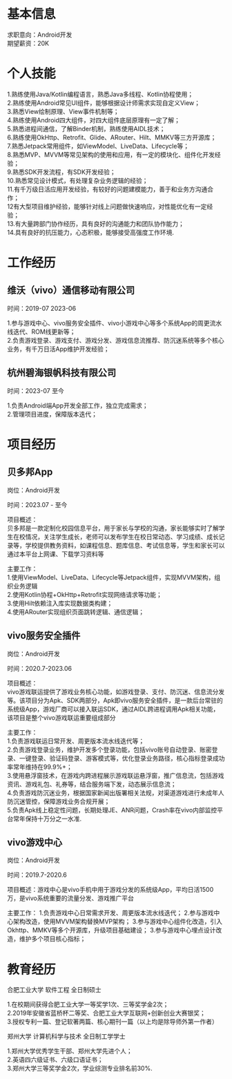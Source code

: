 # 基本信息

求职意向：Android开发  
期望薪资：20K

# 个人技能
1.熟练使用Java/Kotlin编程语言，熟悉Java多线程、Kotlin协程使用；  
2.熟练使用Android常见UI组件，能够根据设计师需求实现自定义View；  
3.熟悉View绘制原理、View事件机制等；  
4.熟练使用Android四大组件，对四大组件底层原理有一定了解；  
5.熟悉进程间通信，了解Binder机制，熟练使用AIDL技术；  
6.熟练使用OkHttp、Retrofit、Glide、ARouter、Hilt、MMKV等三方开源库；  
7.熟悉Jetpack常用组件，如ViewModel、LiveData、Lifecycle等；  
8.熟悉MVP、MVVM等常见架构的使用和应用，有一定的模块化、组件化开发经验；  
9.熟悉SDK开发流程，有SDK开发经验；  
10.熟悉常见设计模式，有处理复杂业务逻辑的经验；  
11.有千万级日活应用开发经验，有较好的问题建模能力，善于和业务方沟通合作；  
12有大型项目维护经验，能够针对线上问题做快速响应，对性能优化有一定经验；  
13.有大量跨部门协作经历，具有良好的沟通能力和团队协作能力；  
14.具有良好的抗压能力，心态积极，能够接受高强度工作环境.  
 
# 工作经历  

## 维沃（vivo）通信移动有限公司

时间：2019-07 2023-06

1.参与游戏中心、vivo服务安全插件、vivo小游戏中心等多个系统App的周更流水线迭代、ROM线更新等；  
2.负责游戏登录、游戏支付、游戏分发、游戏信息流推荐、防沉迷系统等多个核心业务，有千万日活App维护开发经验；

## 杭州碧海银帆科技有限公司

时间：2023-07 至今

1.负责Android端App开发全部工作，独立完成需求；  
2.管理项目进度，保障版本迭代；
 
 
# 项目经历  

## 贝多邦App

岗位：Android开发

时间：2023.07 - 至今  

项目概述：  
贝多邦是一款定制化校园信息平台，用于家长与学校的沟通，家长能够实时了解学生在校情况，关注学生成长，老师可以发布学生在校日常动态、学习成绩、成长记录等，学校提供教务资料，如课程信息、题库信息、考试信息等，学生和家长可以通过本平台上网课、下载学习资料等

主要工作：  
1.使用ViewModel、LiveData、Lifecycle等Jetpack组件，实现MVVM架构，组织业务逻辑  
2.使用Kotlin协程+OkHttp+Retrofit实现网络请求等功能；  
3.使用Hilt依赖注入库实现数据类构建；  
4.使用ARouter实现组织页面跳转逻辑、通信逻辑；  

## vivo服务安全插件

岗位：Android开发

时间：2020.7-2023.06

项目概述：  
vivo游戏联运提供了游戏业务核心功能，如游戏登录、支付、防沉迷、信息流分发等。该项目分为Apk、SDK两部分，Apk即vivo服务安全插件，是一款后台常驻的系统级App，游戏厂商可以接入联运SDK，通过AIDL跨进程调用Apk相关功能，该项目是整个vivo游戏联运重要组成部分

主要工作：  
1.负责游戏联运日常开发、周更版本流水线迭代等；  
2.负责游戏登录业务，维护开发多个登录功能，包括vivo账号自动登录、账密登录、一键登录、验证码登录、游客模式等，优化登录业务路径，核心指标登录成功率常年维持在99.9%+；  
3.使用悬浮窗技术，在游戏内跨进程展示游戏联运悬浮窗，推广信息流，包括游戏资讯、游戏礼包、礼券等，结合服务端下发，动态展示信息流；  
4.负责游戏防沉迷业务，根据国家新闻出版署相关法规，对渠道游戏进行未成年人防沉迷管控，保障游戏业务合规开展；  
5.负责Apk线上稳定性问题，长期处理JE、ANR问题，Crash率在vivo内部监控平台常年保持十万分之一水准.  


## vivo游戏中心 

岗位：Android开发

时间：2019.7-2020.6

项目概述：游戏中心是vivo手机中用于游戏分发的系统级App，平均日活1500万，是vivo系统重要的流量分发、游戏推广平台

主要工作：
1.负责游戏中心日常需求开发、周更版本流水线迭代；
2.参与游戏中心架构改造，使用MVVM架构替换MVP架构；
3.参与游戏中心组件化改造，引入Okhttp、MMKV等多个开源库，升级项目基础建设；
3.参与游戏中心埋点设计改造，维护多个项目核心指标；
 
# 教育经历

合肥工业大学  软件工程  全日制硕士

1.在校期间获得合肥工业大学一等奖学1次、三等奖学金2次；  
2.2019年安徽省蓝桥杯二等奖、合肥工业大学互联网+创新创业大赛银奖；  
3.授权专利一篇、登记软著两篇、核心期刊一篇（以上均是除导师外第一作者） 

郑州大学 计算机科学与技术 全日制工学学士

1.郑州大学优秀学生干部、郑州大学先进个人；  
2.英语四六级证书、六级口语证书；  
3.郑州大学三等奖学金2次，学业综测专业排名前30%.
 



